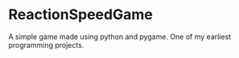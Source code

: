 # ReactionSpeedGame

A simple game made using python and pygame. One of my earliest programming projects.
